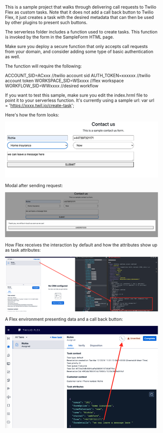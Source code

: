 This is a sample project that walks through delivering call requests to Twilio Flex as custom tasks. Note that it does not add a call back button to Twilio Flex, it just creates a task with the desired metadata that can then be used by other plugins to present such buttons.

The serverless folder includes a function used to create tasks. This function is invoked by the form in the SampleForm HTML page.

Make sure you deploy a secure function that only accepts call requests from your domain, and consider adding some type of basic authentication as well.

The function will require the following:

ACCOUNT_SID=ACxxx    //twilio account sid
AUTH_TOKEN=xxxxxx   //twilio account token
WORKSPACE_SID=WSxxxx //flex workspace
WORKFLOW_SID=WWxxxx //desired workflow

If you want to test this sample, make sure you edit the index.hrml file to point it to your serverless function. It's currently using a sample url: var url = 'https://xxxx.twil.io/create-task';

Here's how the form looks:

![sample form](https://github.com/rbangueses/call-request-sample/blob/main/sample-form.png?raw=true)

Modal after sending request:

![sample modal](https://github.com/rbangueses/call-request-sample/blob/main/sample-modal.png?raw=true)

How Flex receives the interaction by default and how the attributes show up as task attributes:

![how it looks in flex ootb](https://github.com/rbangueses/call-request-sample/blob/main/ootb-flex-custom-task.png?raw=true)

A Flex environment presenting data and a call back button:

![how it looks in custom flex](https://github.com/rbangueses/call-request-sample/blob/main/custom-flex-click%20to%20call.png?raw=true)